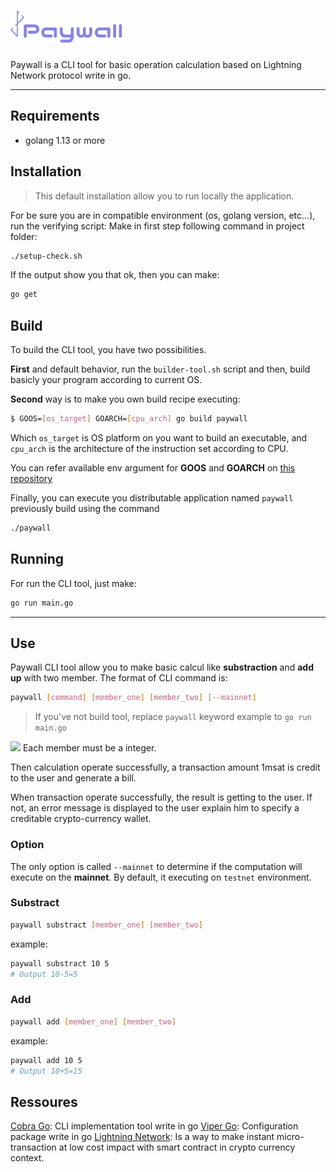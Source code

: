 # ![Logo](./assets/Paywall.png)

Paywall is a CLI tool for basic operation calculation based on Lightning Network protocol write in go.

---

## Requirements

- golang 1.13 or more

## Installation

> This default installation allow you to run locally the application.

For be sure you are in compatible environment (os, golang version, etc...), run the verifying script:
Make in first step following command in project folder:

```bash
./setup-check.sh
```

If the output show you that ok, then you can make:

```bash
go get
```

## Build

To build the CLI tool, you have two possibilities.

**First** and default behavior, run the `builder-tool.sh` script and then, build basicly your program according to current OS.

**Second** way is to make you own build recipe executing:

```bash
$ GOOS=[os_target] GOARCH=[cpu_arch] go build paywall
```

Which `os_target` is OS platform on you want to build an executable, and `cpu_arch` is the architecture of the instruction set according to CPU.

You can refer available env argument for **GOOS** and **GOARCH** on [this repository](https://gist.github.com/asukakenji/f15ba7e588ac42795f421b48b8aede63)

Finally, you can execute you distributable application named `paywall` previously build using the command

```bash
./paywall
```

## Running

For run the CLI tool, just make:

```bash
go run main.go
```

---

## Use

Paywall CLI tool allow you to make basic calcul like **substraction** and **add up** with two member.
The format of CLI command is:

```bash
paywall [command] [member_one] [member_two] [--mainnet]
```

> If you've not build tool, replace `paywall` keyword example to `go run main.go`

<img src="https://img.icons8.com/emoji/452/exclamation-mark-emoji.png" width=16> Each member must be a integer.

Then  calculation operate successfully, a transaction amount 1msat is credit to the user and generate a bill.

When transaction operate successfully, the result is getting to the user. If not, an error message is displayed to the user explain him to specify a creditable crypto-currency wallet.

### Option

The only option is called `--mainnet` to determine if the computation will execute on the **mainnet**. By default, it executing on `testnet` environment.

### Substract

```bash
paywall substract [member_one] [member_two]
```

example:

```bash
paywall substract 10 5
# Output 10-5=5
```

### Add

```bash
paywall add [member_one] [member_two]
```

example:

```bash
paywall add 10 5
# Output 10+5=15
```

## Ressoures

[Cobra Go](https://github.com/spf13/cobre): CLI implementation tool write in go
[Viper Go](https://github.com/spf13/viper): Configuration package write in go
[Lightning Network](https://lightning.network/): Is a way to make instant micro-transaction at low cost impact with smart contract in crypto currency context.